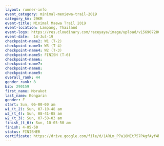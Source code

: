 ```yaml
---
layout: runner-info 
event_category: minimal-meniewa-trail-2019 
category_km: 29KM 
event-title: Minimal Maewa Trail 2019 
event-location: Lampang, Thailand 
event-logo: https://res.cloudinary.com/raceyaya/image/upload/v1569072805/logo/minimal-trail_ktnvsp.jpg 
event-date:  14-Jul-19 
checkpoint-name2: W1 (T-2) 
checkpoint-name3: W3 (T-4) 
checkpoint-name4: W2 (T-3) 
checkpoint-name5: FINISH (T-6) 
checkpoint-name6: 
checkpoint-name7: 
checkpoint-name8: 
checkpoint-name9: 
overall_rank: 44
gender_rank: 8
bib: 290159
first_name: Morakot
last_name: Kongarin
gender: F
start: Sun, 06-00-00 am
w1_(t_2): Sun, 07-10-48 am
w3_(t_4): Sun, 08-41-08 am
w2_(t_3): Sun, 07-50-03 am
finish_(t_6): Sun, 10-05-50 am
finish: 4-05-50
status: FINISHER
certificate: https://drive.google.com/file/d/1ARLm_P7a18MEt757PAgfAyf4bUAB-75L/view?usp=sharing
---
```

